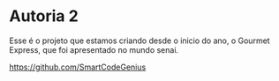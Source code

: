 # Autoria 2

Esse é o projeto que estamos criando desde o inicio do ano, o Gourmet Express, que foi apresentado no mundo senai. 

https://github.com/SmartCodeGenius
